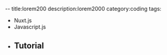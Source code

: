 --
title:lorem200
description:lorem2000
category:coding
tags:

- Nuxt.js
- Javascript.js
- ## Tutorial
